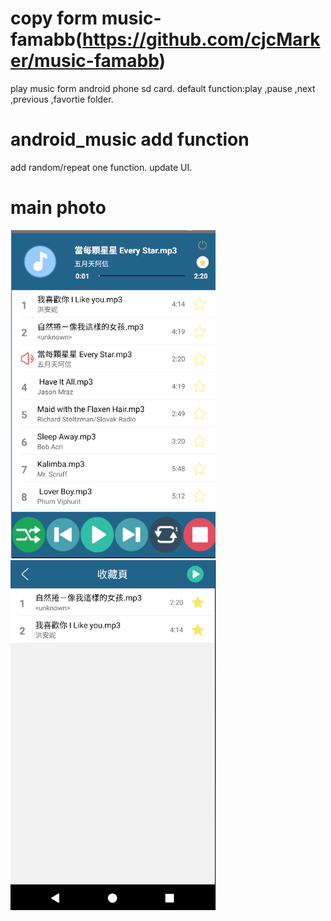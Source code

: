 # copy form music-famabb(https://github.com/cjcMarker/music-famabb)
  play music form android phone sd card.
  default function:play ,pause ,next ,previous ,favortie folder.
  
# android_music add function
  add random/repeat one function.
  update UI.
  
# main photo
![alt text](https://github.com/emily800326/android_music/blob/master/aa.PNG?raw=trueg)
![alt text](https://github.com/emily800326/android_music/blob/master/bb.PNG?raw=trueg)
